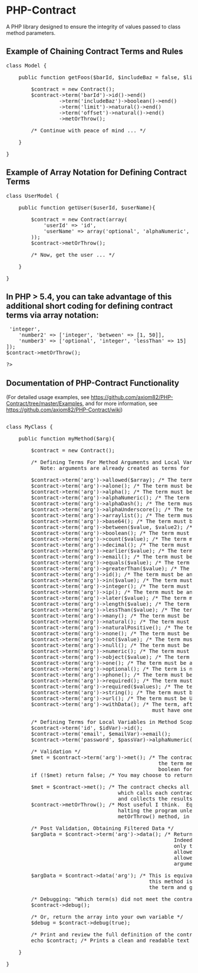 PHP-Contract
============

A PHP library designed to ensure the integrity of values passed to class method parameters. 


Example of Chaining Contract Terms and Rules
----------------------------------------------------------

<pre>
class Model {

	public function getFoos($barId, $includeBaz = false, $limit = 0, $offset = 0){
	
		$contract = new Contract();
		$contract->term('barId')->id()->end()
				 ->term('includeBaz')->boolean()->end()
				 ->term('limit')->natural()->end()
				 ->term('offset')->natural()->end()
				 ->metOrThrow();
			 
		/* Continue with peace of mind ... */

	}
	
}
</pre>

Example of Array Notation for Defining Contract Terms
-----------------------------------------------------------

<pre>
class UserModel {

	public function getUser($userId, $userName){

		$contract = new Contract(array(
			'userId' => 'id',
			'userName' => array('optional', 'alphaNumeric', 'length' => array(8,12))
		));
		$contract->metOrThrow();
		
		/* Now, get the user ... */

	}
	
}
</pre>

In PHP > 5.4, you can take advantage of this additional short coding for defining contract terms via array notation:
-------------------------------------------------------------------------------------------------------------------

<pre>
<?php

$contract = new Contract([
    'number1' => 'integer',
    'number2' => ['integer', 'between' => [1, 50]],
    'number3' => ['optional', 'integer', 'lessThan' => 15]
]);
$contract->metOrThrow();

?>
</pre>


Documentation of PHP-Contract Functionality
-------------------------------------------
(For detailed usage examples, see https://github.com/axiom82/PHP-Contract/tree/master/Examples, and for more information, see https://github.com/axiom82/PHP-Contract/wiki)


<pre>

class MyClass {

	public function myMethod($arg){

		$contract = new Contract();
		
		/* Defining Terms For Method Arguments and Local Variables in Method Scope ...
		   Note: arguments are already created as terms for you, local variables must be created manually (see below) */
		
		$contract->term('arg')->allowed($array); /* The term may be an array containing the specified fields (other fields filtered out, see data();) */
		$contract->term('arg')->alone(); /* The term must be alone, having no siblings */
		$contract->term('arg')->alpha(); /* The term must be an alphabetical string */
		$contract->term('arg')->alphaNumeric(); /* The term must be an alplanumeric string */
		$contract->term('arg')->alphaDash(); /* The term must be an alphanumeric allowing dashes */
		$contract->term('arg')->alphaUnderscore(); /* The term must be an alphanumeric allowing unscores */
		$contract->term('arg')->arraylist(); /* The term must be an array */
		$contract->term('arg')->base64(); /* The term must be a base64 string */
		$contract->term('arg')->between($value, $value2); /* The term must be between the range of the two values */
		$contract->term('arg')->boolean(); /* The term must be a boolean */
		$contract->term('arg')->count($value); /* The term must be the count of the value (for arrays) */
		$contract->term('arg')->decimal(); /* The term must be a decimal */
		$contract->term('arg')->earlier($value); /* The term must be earlier than the value */
		$contract->term('arg')->email(); /* The term must be an email address */
		$contract->term('arg')->equals($value); /* The term must match the value */
		$contract->term('arg')->greaterThan($value); /* The term must be greater than the value */
		$contract->term('arg')->id(); /* The term must be an id (a natural positive number) */
		$contract->term('arg')->in($value); /* The term must be in the values of the array */
		$contract->term('arg')->integer(); /* The term must be an integer */
		$contract->term('arg')->ip(); /* The term must be an ip address */
		$contract->term('arg')->later($value); /* The term must be later than the value */
		$contract->term('arg')->length($value); /* The term must be the length of the value */
		$contract->term('arg')->lessThan($value); /* The term must be less than the value */
		$contract->term('arg')->many(); /* The term must be an array with more than one element */
		$contract->term('arg')->natural(); /* The term must be a natural number */
		$contract->term('arg')->naturalPositive(); /* The term must be a natural positive number */
		$contract->term('arg')->none(); /* The term must be an empty value or values */
		$contract->term('arg')->not($value); /* The term must not be equal to the value or values */
		$contract->term('arg')->null(); /* The term must be null */
		$contract->term('arg')->numeric(); /* The term must be numeric */
		$contract->term('arg')->object($value); /* The term must be an object that is an instance of the value */
		$contract->term('arg')->one(); /* The term must be an array with one and only one element */
		$contract->term('arg')->optional(); /* The term is not required */
		$contract->term('arg')->phone(); /* The term must be a phone number */
		$contract->term('arg')->required(); /* The term must be non-empty */
		$contract->term('arg')->required($values); /* The term must be an array with the specific fields */
		$contract->term('arg')->string(); /* The term must be a string */
		$contract->term('arg')->url(); /* The term must be URL */
		$contract->term('arg')->withData(); /* The term, after the contract filters out invalid data,
		                                       must have one or more valid values */
		
		/* Defining Terms for Local Variables in Method Scope */
		$contract->term('id', $idVar)->id();
		$contract->term('email', $emailVar)->email();
		$contract->term('password', $passVar)->alphaNumeric()->length(8, 16);

		/* Validation */
		$met = $contract->term('arg')->met(); /* The contract term has a met() method that checks to see if
		                                         the term met its own rules, it does so and then returns a 
		                                         boolean for success or failure */
		if (!$met) return false; /* You may choose to return false when the term has not been met */
		
		$met = $contract->met(); /* The contract checks all of its child terms through its met() method,
		                            which calls each contract term's met() method,
		                            and collects the results */
		$contract->metOrThrow(); /* Most useful I think.  Equivalent to met(), however, throws an exception
		                            halting the program unless caught. Terms also have their own individual
		                            metOrThrow() method, in case you want to test line by line per term. */
		
		/* Post Validation, Obtaining Filtered Data */
		$argData = $contract->term('arg')->data(); /* Returns the term's value(s) as per the contract.
		                                              Indeed, the contract presents through its data() method
		                                              only the data that meets the contract term rules. If
		                                              allowed() is used (see above), data() will return the
		                                              allowed value(s) from the original value(s) in the
		                                              argument */
							      
		$argData = $contract->data('arg'); /* This is equivalent in functionality to the line above, however,
		                                      this method is cleaner in appearance.  The contract proxies to
		                                      the term and gets the data via the term's data() method. */

		/* Debugging: "Which term(s) did not meet the contract?" */
		$contract->debug();
		
		/* Or, return the array into your own variable */
		$debug = $contract->debug(true);
		
		/* Print and review the full definition of the contract */
		echo $contract; /* Prints a clean and readable text describing the contract and its terms */
		
	}
	
}
</pre>
